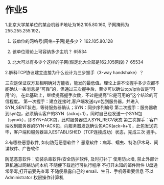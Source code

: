 # 作业5
1.北京大学某单位的某台机器IP地址为162.105.80.160, 子网掩码为255.255.255.192，

  1) 该单位的网络号(网络+子网)是多少？
    162.105.80.128
    
  2) 该单位理论上可容纳多少主机？
    65534
 
  3) 北大可以有多少个这样的子网(假定北大全部是162.105网段)？
    65534

2.解释TCP协议建立连接为什么设计为三步握手（3-way handshake）？

 三次是保证双方互相明确对方能收，能发的最低值。理论上讲不论握手多少次都不能确认一条消息是“可靠”的，但通过三次握手后，至少可以确认tcp/ip协议是“可用”的。
 在此基础上，继续提高握手次数，不过是提高“它是可用的”这个结论的可信程度。
 第一次握手：建立连接时,客户端发送syn包到服务器，并进入SYN_SENT状态，等待服务器确认；SYN：同步序列编号
 第二次握手：服务器收到syn包，必须确认客户的SYN（ack=j+1），同时自己也发送一个SYN包（syn=k），即SYN+ACK包，此时服务器进入SYN_RECV状态
 第三次握手：客户端收到服务器的SYN+ACK包，向服务器发送确认包ACK(ack=k+1），此包发送完毕，客户端和服务器进入ESTABLISHED（TCP连接成功）状态，完成三次               握手。

3.有哪些恶意软件, 如何防范恶意软件？
恶意软件：病毒、蠕虫、特洛伊木马、间谍软件、广告软件

防范恶意软件：安装杀毒软件/安全防护软件, 及时打补丁
             使用防火墙, 禁止外部计算机通过网络访问本机
             不随便下载运行可执行程序
             不打开未知的邮件附件
             U盘通常带毒,打开前要先查毒
             不随便暴露自己的 email、生日、手机等重要信息
             不以 Administrator 权限操作计算机
